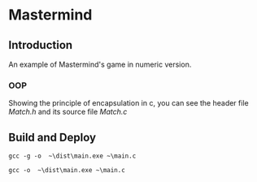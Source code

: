 # Mastermind


## Introduction ##

An example of Mastermind's game in numeric version.


### OOP ###

Showing the principle of encapsulation in c, you can see the header file _Match.h_ and its source file _Match.c_


## Build and Deploy ##

```
gcc -g -o  ~\dist\main.exe ~\main.c
```

```
gcc -o  ~\dist\main.exe ~\main.c
```




